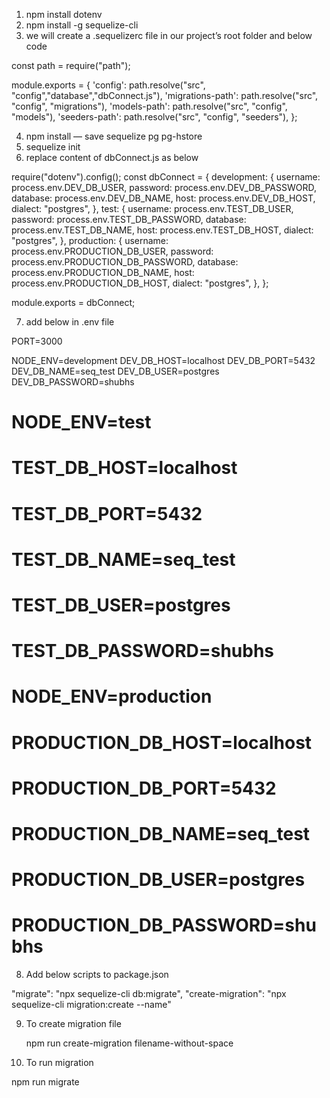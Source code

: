 1. npm install dotenv
2. npm install -g sequelize-cli
3. we will create a .sequelizerc file in our project’s root folder and below code
    
const path = require("path");

module.exports = {
  'config': path.resolve("src", "config","database","dbConnect.js"),
  'migrations-path': path.resolve("src", "config", "migrations"),
  'models-path': path.resolve("src", "config", "models"),
  'seeders-path': path.resolve("src", "config", "seeders"),
};


4. npm install — save sequelize pg pg-hstore
5. sequelize init
6. replace content of dbConnect.js as below


require("dotenv").config();
const dbConnect = {
  development: {
    username: process.env.DEV_DB_USER,
    password: process.env.DEV_DB_PASSWORD,
    database: process.env.DEV_DB_NAME,
    host: process.env.DEV_DB_HOST,
    dialect: "postgres",
  },
  test: {
    username: process.env.TEST_DB_USER,
    password: process.env.TEST_DB_PASSWORD,
    database: process.env.TEST_DB_NAME,
    host: process.env.TEST_DB_HOST,
    dialect: "postgres",
  },
  production: {
    username: process.env.PRODUCTION_DB_USER,
    password: process.env.PRODUCTION_DB_PASSWORD,
    database: process.env.PRODUCTION_DB_NAME,
    host: process.env.PRODUCTION_DB_HOST,
    dialect: "postgres",
  },
};

module.exports = dbConnect;


7. add below in .env file

PORT=3000

NODE_ENV=development
DEV_DB_HOST=localhost
DEV_DB_PORT=5432
DEV_DB_NAME=seq_test
DEV_DB_USER=postgres
DEV_DB_PASSWORD=shubhs


# NODE_ENV=test
# TEST_DB_HOST=localhost
# TEST_DB_PORT=5432
# TEST_DB_NAME=seq_test
# TEST_DB_USER=postgres
# TEST_DB_PASSWORD=shubhs


# NODE_ENV=production
# PRODUCTION_DB_HOST=localhost
# PRODUCTION_DB_PORT=5432
# PRODUCTION_DB_NAME=seq_test
# PRODUCTION_DB_USER=postgres
# PRODUCTION_DB_PASSWORD=shubhs


8. Add below scripts to package.json

"migrate": "npx sequelize-cli db:migrate",
"create-migration": "npx sequelize-cli migration:create --name"

9. To create migration file

   npm run create-migration filename-without-space

10. To run migration

   npm run migrate